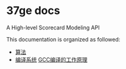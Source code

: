 # 37ge docs

A High-level Scorecard Modeling API

This documentation is organized as followed:

- [算法](https://37ge.github.io/algorithm/)
- [编译系统](https://37ge.github.io/compiler_principles/)
  [GCC编译的工作原理](https://37ge.github.io/compiler_principles/GCC编译工作原理)
